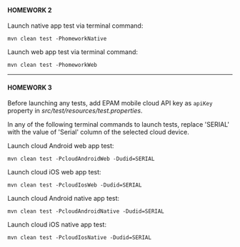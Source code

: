 #### HOMEWORK 2

Launch native app test via terminal command:

`mvn clean test -PhomeworkNative`

Launch web app test via terminal command:

`mvn clean test -PhomeworkWeb`

---------------

#### HOMEWORK 3

Before launching any tests, add EPAM mobile cloud API key as `apiKey` property in *src/test/resources/test.properties*.

In any of the following terminal commands to launch tests, replace 'SERIAL' with 
the value of 'Serial' column of the selected cloud device.

Launch cloud Android web app test:

`mvn clean test -PcloudAndroidWeb -Dudid=SERIAL`

Launch cloud iOS web app test:

`mvn clean test -PcloudIosWeb -Dudid=SERIAL`

Launch cloud Android native app test:

`mvn clean test -PcloudAndroidNative -Dudid=SERIAL`

Launch cloud iOS native app test:

`mvn clean test -PcloudIosNative -Dudid=SERIAL`